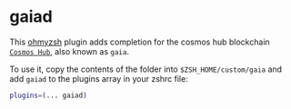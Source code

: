 # gaiad

This [ohmyzsh](https://github.com/ohmyzsh/ohmyzsh) plugin adds completion for the cosmos hub blockchain [`Cosmos Hub`](https://github.com/cosmos/gaia), also known as `gaia`.

To use it, copy the contents of the folder into `$ZSH_HOME/custom/gaia` and add `gaiad` to the plugins array in your zshrc file:

```zsh
plugins=(... gaiad)
```
